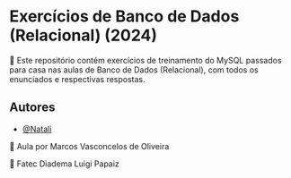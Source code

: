 # Exercícios de Banco de Dados (Relacional) (2024)

🔎 Este repositório contém exercícios de treinamento do MySQL passados para casa nas aulas de 
Banco de Dados (Relacional), com todos os enunciados e respectivas respostas.

## Autores

- [@Natali](https://github.com/nouveauromance)

🔗 Aula por Marcos Vasconcelos de Oliveira

📍 Fatec Diadema Luigi Papaiz 
